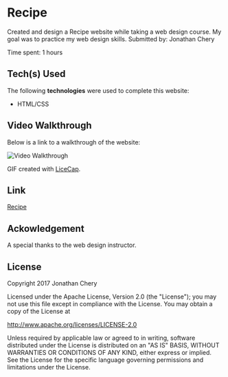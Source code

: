# Recipe

Created and design a Recipe website while taking a web design course. My goal was to practice my web design skills.
Submitted by: Jonathan Chery

Time spent: 1 hours

## Tech(s) Used

The following **technologies** were used to complete this website:

* HTML/CSS

## Video Walkthrough 

Below is a link to a walkthrough of the website:

<img src= 'https://i.imgur.com/paMfeRe.gifv' title='Video Walkthrough' alt='Video Walkthrough' />

GIF created with [LiceCap](http://www.cockos.com/licecap/).

## Link 

<a href= 'http://cheryville.com/webdesign/week5/assignment04.html'>Recipe</a>


## Ackowledgement

A special thanks to the web design instructor.
    
## License

Copyright 2017 Jonathan Chery

Licensed under the Apache License, Version 2.0 (the "License");
you may not use this file except in compliance with the License.
You may obtain a copy of the License at

http://www.apache.org/licenses/LICENSE-2.0

Unless required by applicable law or agreed to in writing, software
distributed under the License is distributed on an "AS IS" BASIS,
WITHOUT WARRANTIES OR CONDITIONS OF ANY KIND, either express or implied.
See the License for the specific language governing permissions and
limitations under the License.
